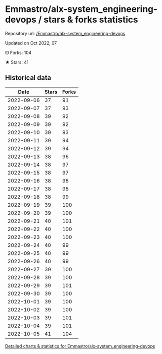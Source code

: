# Emmastro/alx-system_engineering-devops / stars & forks statistics

Repository url: [/Emmastro/alx-system_engineering-devops](https://github.com/Emmastro/alx-system_engineering-devops)

Updated on Oct 2022, 07

☋ Forks: 104

★ Stars: 41

## Historical data
| Date | Stars | Forks |
|------|-------|-------|
| 2022-09-06 | 37 | 91 | 
| 2022-09-07 | 37 | 93 | 
| 2022-09-08 | 39 | 92 | 
| 2022-09-09 | 39 | 92 | 
| 2022-09-10 | 39 | 93 | 
| 2022-09-11 | 39 | 94 | 
| 2022-09-12 | 39 | 94 | 
| 2022-09-13 | 38 | 96 | 
| 2022-09-14 | 38 | 97 | 
| 2022-09-15 | 38 | 97 | 
| 2022-09-16 | 38 | 98 | 
| 2022-09-17 | 38 | 98 | 
| 2022-09-18 | 38 | 99 | 
| 2022-09-19 | 39 | 100 | 
| 2022-09-20 | 39 | 100 | 
| 2022-09-21 | 40 | 101 | 
| 2022-09-22 | 40 | 100 | 
| 2022-09-23 | 40 | 100 | 
| 2022-09-24 | 40 | 99 | 
| 2022-09-25 | 40 | 99 | 
| 2022-09-26 | 40 | 99 | 
| 2022-09-27 | 39 | 100 | 
| 2022-09-28 | 39 | 100 | 
| 2022-09-29 | 39 | 101 | 
| 2022-09-30 | 39 | 100 | 
| 2022-10-01 | 39 | 100 | 
| 2022-10-02 | 39 | 100 | 
| 2022-10-03 | 39 | 101 | 
| 2022-10-04 | 39 | 101 | 
| 2022-10-05 | 41 | 104 | 


[Detailed charts & statistics for Emmastro/alx-system_engineering-devops](https://reviewgithub.com/rep/Emmastro/alx-system_engineering-devops)

